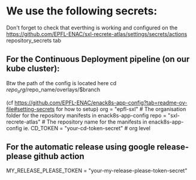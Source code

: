 # We use the following secrets:

Don't forget to check that everthing is working and configured on the
https://github.com/EPFL-ENAC/sxl-recrete-atlas/settings/secrets/actions repository_secrets tab

## For the Continuous Deployment pipeline (on our kube cluster):

Btw the path of the config is located here
cd $repo_org/$repo_name/overlays/$branch

(cf https://github.com/EPFL-ENAC/enack8s-app-config?tab=readme-ov-file#setting-secrets for how to setup)
org = "epfl-sxl" # The organisation folder for the repository manifests in enack8s-app-config
repo = "sxl-recrete-atlas" # The repository name for the manifests in enack8s-app-config ie.
CD_TOKEN = "your-cd-token-secret" # org level

## For the automatic release using google release-please github action

MY_RELEASE_PLEASE_TOKEN = "your-my-release-please-token-secret"
